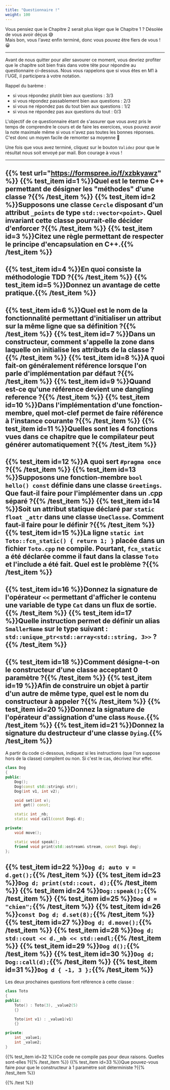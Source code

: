 ```yaml
---
title: "Questionnaire !"
weight: 100
---
```


Vous pensiez que le Chapitre 2 serait plus léger que le Chapitre 1 ? Désolée de vous avoir déçus 😅\
Mais bon, vous l'avez enfin terminé, donc vous pouvez être fiers de vous ! 😀

---

Avant de nous quitter pour aller savourer ce moment, vous devriez profiter que le chapitre soit bien frais dans votre tête pour répondre au questionnaire ci-dessous. Nous vous rappelons que si vous êtes en M1 à l'UGE, il participera à votre notation.

Rappel du barème :
- si vous répondez plutôt bien aux questions : 3/3
- si vous répondez passablement bien aux questions : 2/3
- si vous ne répondez pas du tout bien aux questions : 1/2
- si vous ne répondez pas aux questions du tout : 0/3

L'objectif de ce questionnaire étant de s'assurer que vous avez pris le temps de comprendre le cours et de faire les exercices, vous pouvez avoir la note maximale même si vous n'avez pas toutes les bonnes réponses. C'est donc un moyen facile de remonter sa moyenne 🙂

Une fois que vous avez terminé, cliquez sur le bouton `Validez` pour que le résultat nous soit envoyé par mail. Bon courage à vous !

---

{{% test url="https://formspree.io/f/xzbkyawz" %}}
{{% test_item id=1 %}}Quel est le terme C++ permettant de désigner les "méthodes" d'une classe ?{{% /test_item %}}
{{% test_item id=2 %}}Supposons une classe `Cercle` disposant d'un attribut `_points` de type `std::vector<point>`. Quel invariant cette classe pourrait-elle décider d'enforcer ?{{% /test_item %}}
{{% test_item id=3 %}}Citez une règle permettant de respecter le principe d'encapsulation en C++.{{% /test_item %}}
---
{{% test_item id=4 %}}En quoi consiste la méthodologie TDD ?{{% /test_item %}}
{{% test_item id=5 %}}Donnez un avantage de cette pratique.{{% /test_item %}}
---
{{% test_item id=6 %}}Quel est le nom de la fonctionnalité permettant d'initialiser un attribut sur la même ligne que sa définition ?{{% /test_item %}}
{{% test_item id=7 %}}Dans un constructeur, comment s'appelle la zone dans laquelle on initialise les attributs de la classe ?{{% /test_item %}}
{{% test_item id=8 %}}A quoi fait-on généralement référence lorsque l'on parle d'implémentation par défaut ?{{% /test_item %}}
{{% test_item id=9 %}}Quand est-ce qu'une référence devient une dangling reference ?{{% /test_item %}}
{{% test_item id=10 %}}Dans l'implémentation d'une fonction-membre, quel mot-clef permet de faire référence à l'instance courante ?{{% /test_item %}}
{{% test_item id=11 %}}Quelles sont les 4 fonctions vues dans ce chapitre que le compilateur peut générer automatiquement ?{{% /test_item %}}
---
{{% test_item id=12 %}}A quoi sert `#pragma once` ?{{% /test_item %}}
{{% test_item id=13 %}}Supposons une fonction-membre `bool hello() const` définie dans une classe `Greetings`. Que faut-il faire pour l'implémenter dans un .cpp séparé ?{{% /test_item %}}
{{% test_item id=14 %}}Soit un attribut statique déclaré par `static float _attr` dans une classe `UneClasse`. Comment faut-il faire pour le définir ?{{% /test_item %}}
{{% test_item id=15 %}}La ligne `static int Toto::fcn_static() { return 1; }` placée dans un fichier `Toto.cpp` ne compile. Pourtant, `fcn_static` a été déclarée comme il faut dans la classe `Toto` et l'include a été fait. Quel est le problème ?{{% /test_item %}}
---
{{% test_item id=16 %}}Donnez la signature de l'opérateur `<<` permettant d'afficher le contenu une variable de type `Cat` dans un flux de sortie.{{% /test_item %}}
{{% test_item id=17 %}}Quelle instruction permet de définir un alias `SmallerName` sur le type suivant : `std::unique_ptr<std::array<std::string, 3>>` ?{{% /test_item %}}
---
{{% test_item id=18 %}}Comment désigne-t-on le constructeur d'une classe acceptant 0 paramètre ?{{% /test_item %}}
{{% test_item id=19 %}}Afin de construire un objet à partir d'un autre de même type, quel est le nom du constructeur à appeler ?{{% /test_item %}}
{{% test_item id=20 %}}Donnez la signature de l'opérateur d'assignation d'une class `Mouse`.{{% /test_item %}}
{{% test_item id=21 %}}Donnez la signature du destructeur d'une classe `Dying`.{{% /test_item %}}
---
A partir du code ci-dessous, indiquez si les instructions (que l'on suppose hors de la classe) compilent ou non. Si c'est le cas, décrivez leur effet.
```cpp
class Dog
{
public:
    Dog();
    Dog(const std::string& str);
    Dog(int v1, int v2);

    void set(int v);
    int get() const;

    static int _nb;
    static void call(const Dog& d);

private:
    void move();

    static void speak();
    friend void print(std::ostream& stream, const Dog& dog);
};
```

{{% test_item id=22 %}}`Dog d; auto v = d.get();`{{% /test_item %}}
{{% test_item id=23 %}}`Dog d; print(std::cout, d);`{{% /test_item %}}
{{% test_item id=24 %}}`Dog::speak();`{{% /test_item %}}
{{% test_item id=25 %}}`Dog d = "chien";`{{% /test_item %}}
{{% test_item id=26 %}}`const Dog d; d.set(8);`{{% /test_item %}}
{{% test_item id=27 %}}`Dog d; d.move();`{{% /test_item %}}
{{% test_item id=28 %}}`Dog d; std::cout << d._nb << std::endl;`{{% /test_item %}}
{{% test_item id=29 %}}`Dog d();`{{% /test_item %}}
{{% test_item id=30 %}}`Dog d; Dog::call(d);`{{% /test_item %}}
{{% test_item id=31 %}}`Dog d { -1, 3 };`{{% /test_item %}}
---
Les deux prochaines questions font référence à cette classe :
```cpp
class Toto
{
public:
    Toto() : Toto(3), _value2(5)
    {}

    Toto(int v1) : _value1(v1)
    {}

private:
    int _value1;
    int _value2;
}
```
{{% test_item id=32 %}}Ce code ne compile pas pour deux raisons. Quelles sont-elles ?{{% /test_item %}}
{{% test_item id=33 %}}Que pouvez-vous faire pour que le constructeur à 1 paramètre soit déterministe ?{{% /test_item %}}

{{% /test %}}